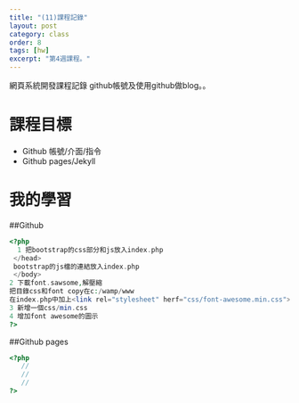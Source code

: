 ```yaml
---
title: "(11)課程記錄"
layout: post
category: class
order: 8
tags: [hw]
excerpt: "第4週課程。"
---
```

網頁系統開發課程記錄
github帳號及使用github做blog。。

# 課程目標
- Github 帳號/介面/指令
- Github pages/Jekyll

# 我的學習

##Github



```php
<?php
  1 把bootstrap的css部分和js放入index.php
 </head>
 bootstrap的js檔的連結放入index.php
 </body>
2 下載font.sawsome,解壓縮
把目錄css和font copy在c:/wamp/www
在index.php中加上<link rel="stylesheet" herf="css/font-awesome.min.css">
3 新增一個css/min.css
4 增加font awesome的圖示
?>
```
##Github pages

```php
<?php
   //
   //
   //
?>
```


[1]: https://github.com/        "GitHub"
[2]: https://pages.github.com/  "GitHub Pages"
[3]: https://jekyllrb.com/      "Jekyll"
[4]: http://markdown.tw         "Markdown文件"
[5]: http://dillinger.io/       "Dillinger"








